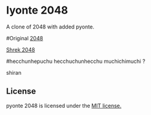 # Iyonte 2048
A clone of 2048 with added pyonte.

#Original
[2048](https://github.com/gabrielecirulli/2048)

[Shrek 2048](https://github.com/Omegablaster/Shrek-2048)

#hecchunhepuchu hecchuchunhecchu muchichimuchi ?


shiran

## License
pyonte 2048 is licensed under the [MIT license.](https://github.com/gabrielecirulli/2048/blob/master/LICENSE.txt)

